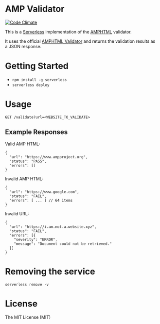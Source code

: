 # AMP Validator

[![Code Climate](https://codeclimate.com/github/uncompiled/amp-validator/badges/gpa.svg)](https://codeclimate.com/github/uncompiled/amp-validator)

This is a [Serverless](https://serverless.com/) implementation of the
[AMPHTML](https://www.ampproject.org/) validator.

It uses the official [AMPHTML Validator](https://github.com/ampproject/amphtml/tree/master/validator)
and returns the validation results as a JSON response.

# Getting Started

- `npm install -g serverless`
- `serverless deploy`

# Usage

```
GET /validate?url=<WEBSITE_TO_VALIDATE>
```

## Example Responses

Valid AMP HTML:
```
{
  "url": "https://www.ampproject.org",
  "status": "PASS",
  "errors": []
}
```

Invalid AMP HTML:
```
{
  "url": "https://www.google.com",
  "status": "FAIL",
  "errors": [ ... ] // 64 items
}
```

Invalid URL:
```
{
  "url": "https://i.am.not.a.website.xyz",
  "status": "FAIL",
  "errors": [{
    "severity": "ERROR",
    "message": "Document could not be retrieved."
  }]
}
```

# Removing the service

`serverless remove -v`

# License

The MIT License (MIT)
